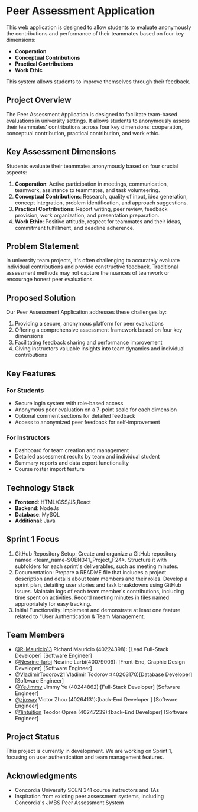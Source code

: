 # Peer Assessment Application

This web application is designed to allow students to evaluate anonymously the contributions and performance of their teammates based on four key dimensions:

- **Cooperation**
- **Conceptual Contributions**
- **Practical Contributions**
- **Work Ethic**

This system allows students to improve themselves through their feedback.

## Project Overview

The Peer Assessment Application is designed to facilitate team-based evaluations in university settings. It allows students to anonymously assess their teammates' contributions across four key dimensions: cooperation, conceptual contribution, practical contribution, and work ethic.

## Key Assessment Dimensions

Students evaluate their teammates anonymously based on four crucial aspects:

1. **Cooperation**: Active participation in meetings, communication, teamwork, assistance to teammates, and task volunteering.
2. **Conceptual Contributions**: Research, quality of input, idea generation, concept integration, problem identification, and approach suggestions.
3. **Practical Contributions**: Report writing, peer review, feedback provision, work organization, and presentation preparation.
4. **Work Ethic**: Positive attitude, respect for teammates and their ideas, commitment fulfillment, and deadline adherence.

## Problem Statement

In university team projects, it's often challenging to accurately evaluate individual contributions and provide constructive feedback. Traditional assessment methods may not capture the nuances of teamwork or encourage honest peer evaluations.

## Proposed Solution

Our Peer Assessment Application addresses these challenges by:

1. Providing a secure, anonymous platform for peer evaluations
2. Offering a comprehensive assessment framework based on four key dimensions
3. Facilitating feedback sharing and performance improvement
4. Giving instructors valuable insights into team dynamics and individual contributions

## Key Features

### For Students

- Secure login system with role-based access
- Anonymous peer evaluation on a 7-point scale for each dimension
- Optional comment sections for detailed feedback
- Access to anonymized peer feedback for self-improvement

### For Instructors

- Dashboard for team creation and management
- Detailed assessment results by team and individual student
- Summary reports and data export functionality
- Course roster import feature

## Technology Stack

- **Frontend**: HTML/CSS/JS,React
- **Backend**: NodeJs
- **Database**: MySQL
- **Additional**: Java


## Sprint 1 Focus

1. GitHub Repository Setup:
Create and organize a GitHub repository named <team_name-SOEN341_Project_F24>.
Structure it with subfolders for each sprint's deliverables, such as meeting minutes.
2. Documentation:
Prepare a README file that includes a project description and details about team members and their roles.
Develop a sprint plan, detailing user stories and task breakdowns using GitHub issues.
Maintain logs of each team member's contributions, including time spent on activities.
Record meeting minutes in files named appropriately for easy tracking.
3. Initial Functionality:
Implement and demonstrate at least one feature related to "User Authentication & Team Management.

## Team Members

- [@R-Mauricio13](https://github.com/R-Mauricio13) Richard Mauricio (40224398): [Lead Full-Stack Developer] [Software Engineer]
- [@Nesrine-larbi](https://github.com/Nesrine-larbi) Nesrine Larbi(40079009): [Front-End, Graphic Design Developer] [Software Engineer]
- [@VladimirTodorov21](https://github.com/VladimirTodorov21) Vladimir Todorov :(40203170)[Database Developer] [Software Engineer]
- [@YeJimmy](https://github.com/YeJimmy) Jimmy Ye (40244862):[Full-Stack Developer] [Software Engineer]
- [@zjoway](https://github.com/zjoway) Victor Zhou (40264131):[back-End Developer ] [Software Engineer]
- [@1intuition](https://github.com/1Intuition)  Teodor Oprea (40247239):[back-End Developer] [Software Engineer]


## Project Status

This project is currently in development. We are working on Sprint 1, focusing on user authentication and team management features.

## Acknowledgments

- Concordia University SOEN 341 course instructors and TAs
- Inspiration from existing peer assessment systems, including Concordia's JMBS Peer Assessment System
